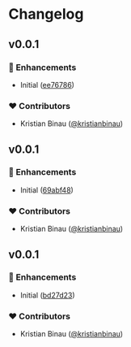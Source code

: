 # Changelog


## v0.0.1


### 🚀 Enhancements

- Initial ([ee76786](https://github.com/kristianbinau/nuxt-maintenance-mode/commit/ee76786))

### ❤️ Contributors

- Kristian Binau ([@kristianbinau](http://github.com/kristianbinau))

## v0.0.1


### 🚀 Enhancements

- Initial ([69abf48](https://github.com/kristianbinau/nuxt-maintenance-mode/commit/69abf48))

### ❤️ Contributors

- Kristian Binau ([@kristianbinau](http://github.com/kristianbinau))

## v0.0.1


### 🚀 Enhancements

- Initial ([bd27d23](https://github.com/kristianbinau/nuxt-maintenance-mode/commit/bd27d23))

### ❤️ Contributors

- Kristian Binau ([@kristianbinau](http://github.com/kristianbinau))

